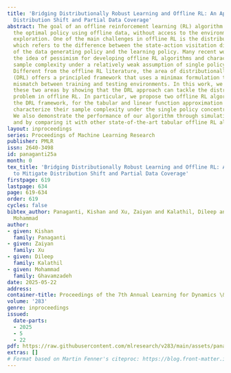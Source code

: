 ```yaml
---
title: 'Bridging Distributionally Robust Learning and Offline RL: An Approach to Mitigate
  Distribution Shift and Partial Data Coverage'
abstract: The goal of an offline reinforcement learning (RL) algorithm is to learn
  the optimal policy using offline data, without access to the environment for online
  exploration. One of the main challenges in offline RL is the distribution shift
  which refers to the difference between the state-action visitation distribution
  of the data generating policy and the learning policy. Many recent works have used
  the idea of pessimism for developing offline RL algorithms and characterizing their
  sample complexity under a relatively weak assumption of single policy concentrability.
  Different from the offline RL literature, the area of distributionally robust learning
  (DRL) offers a principled framework that uses a minimax formulation to tackle model
  mismatch between training and testing environments. In this work, we aim to bridge
  these two areas by showing that the DRL approach can tackle the distributional shift
  problem in offline RL. In particular, we propose two offline RL algorithms using
  the DRL framework, for the tabular and linear function approximation settings, and
  characterize their sample complexity under the single policy concentrability assumption.
  We also demonstrate the performance of our algorithm through simulation experiments
  and by comparing it with other state-of-the-art tabular offline RL algorithms.
layout: inproceedings
series: Proceedings of Machine Learning Research
publisher: PMLR
issn: 2640-3498
id: panaganti25a
month: 0
tex_title: 'Bridging Distributionally Robust Learning and Offline RL: An Approach
  to Mitigate Distribution Shift and Partial Data Coverage'
firstpage: 619
lastpage: 634
page: 619-634
order: 619
cycles: false
bibtex_author: Panaganti, Kishan and Xu, Zaiyan and Kalathil, Dileep and Ghavamzadeh,
  Mohammad
author:
- given: Kishan
  family: Panaganti
- given: Zaiyan
  family: Xu
- given: Dileep
  family: Kalathil
- given: Mohammad
  family: Ghavamzadeh
date: 2025-05-22
address:
container-title: Proceedings of the 7th Annual Learning for Dynamics \& Control Conference
volume: '283'
genre: inproceedings
issued:
  date-parts:
  - 2025
  - 5
  - 22
pdf: https://raw.githubusercontent.com/mlresearch/v283/main/assets/panaganti25a/panaganti25a.pdf
extras: []
# Format based on Martin Fenner's citeproc: https://blog.front-matter.io/posts/citeproc-yaml-for-bibliographies/
---
```

